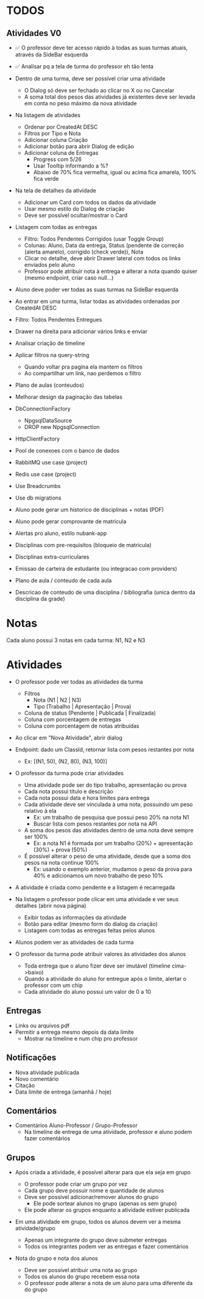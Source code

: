 # TODOS


## Atividades V0

- ✅ O professor deve ter acesso rápido à todas as suas turmas atuais, através da SideBar esquerda

- ✅ Analisar pq a tela de turma do professor eh tão lenta

- Dentro de uma turma, deve ser possível criar uma atividade
    - O Dialog só deve ser fechado ao clicar no X ou no Cancelar
    - A soma total dos pesos das atividades já existentes deve ser levada em conta no peso máximo da nova atividade




- Na listagem de atividades
    - Ordenar por CreatedAt DESC
    - Filtros por Tipo e Nota
    - Adicionar coluna Criação
    - Adicionar botão para abrir Dialog de edição
    - Adicionar coluna de Entregas
        - Progress com 5/26
        - Usar Tooltip informando a %?
        - Abaixo de 70% fica vermelha, igual ou acima fica amarela, 100% fica verde

- Na tela de detalhes da atividade
    - Adicionar um Card com todos os dados da atividade
    - Usar mesmo estilo do Dialog de criação
    - Deve ser possível ocultar/mostrar o Card

- Listagem com todas as entregas
    - Filtro: Todos Pendentes Corrigidos (usar Toggle Group)
    - Colunas: Aluno, Data da entrega, Status (pendente de correção (alerta amarelo), corrigido (check verde)), Nota
    - Clicar no detalhe, deve abrir Drawer lateral com todos os links enviados pelo aluno
    - Professor pode atribuir nota à entrega e alterar a nota quando quiser (mesmo endpoint, criar caso null...)



- Aluno deve poder ver todas as suas turmas na SideBar esquerda

- Ao entrar em uma turma, listar todas as atividades ordenadas por CreatedAt DESC

- Filtro: Todos Pendentes Entregues

- Drawer na direita para adicionar vários links e enviar

- Analisar criação de timeline



























- Aplicar filtros na query-string
    - Quando voltar pra pagina ela mantem os filtros
    - Ao compartilhar um link, nao perdemos o filtro

- Plano de aulas (conteudos)
- Melhorar design da paginação das tabelas

- DbConnectionFactory
    - NpgsqlDataSource
    - DROP new NpgsqlConnection

- HttpClientFactory
- Pool de conexoes com o banco de dados
- RabbitMQ use case (project)
- Redis use case (project)

- Use Breadcrumbs
- Use db migrations

- Aluno pode gerar um historico de disciplinas + notas (PDF)
- Aluno pode gerar comprovante de matricula
- Alertas pro aluno, estilo nubank-app
- Disciplinas com pre-requisitos (bloqueio de matricula)
- Disciplinas extra-curriculares
- Emissao de carteira de estudante (ou integracao com providers)
- Plano de aula / conteudo de cada aula
- Descricao de conteudo de uma disciplina / bibliografia (unica dentro da disciplina da grade)



# Notas

Cada aluno possui 3 notas em cada turma: N1, N2 e N3





# Atividades

- O professor pode ver todas as atividades da turma
    - Filtros
        - Nota (N1 | N2 | N3)
        - Tipo (Trabalho | Apresentação | Prova)
    - Coluna de status (Pendente | Publicada | Finalizada)
    - Coluna com porcentagem de entregas
    - Coluna com porcentagem de notas atribuídas

- Ao clicar em "Nova Atividade", abrir dialog

- Endpoint: dado um ClassId, retornar lista com pesos restantes por nota
    - Ex: [(N1, 50), (N2, 80), (N3, 100)]

- O professor da turma pode criar atividades
    - Uma atividade pode ser do tipo trabalho, apresentação ou prova
    - Cada nota possui título e descrição
    - Cada nota possui data e hora limites para entrega
    - Cada atividade deve ser vinculada à uma nota, possuindo um peso relativo à ela
        - Ex: um trabalho de pesquisa que possui peso 20% na nota N1
        - Buscar lista com pesos restantes por nota na API
    - A soma dos pesos das atividades dentro de uma nota deve sempre ser 100%
        - Ex: a nota N1 é formada por um trabalho (20%) + apresentação (30%) + prova (50%)
    - É possível alterar o peso de uma atividade, desde que a soma dos pesos na nota continue 100%
        - Ex: usando o exemplo anterior, mudamos o peso da prova para 40% e adicionamos um novo trabalho de peso 10%

- A atividade é criada como pendente e a listagem é recarregada

- Na listagem o professor pode clicar em uma atividade e ver seus detalhes (abrir nova página)
    - Exibir todas as informações da atividade
    - Botão para editar (mesmo form do dialog da criação)
    - Listagem com todas as entregas feitas pelos alunos


- Alunos podem ver as atividades de cada turma




- O professor da turma pode atribuir valores às atividades dos alunos
    - Toda entrega que o aluno fizer deve ser imutável (timeline cima->baixo)
    - Quando a atividade do aluno for entregue após o limite, alertar o professor com um chip
    - Cada atividade do aluno possui um valor de 0 a 10


## Entregas

- Links ou arquivos pdf
- Permitir a entrega mesmo depois da data limite
    - Mostrar na timeline e num chip pro professor

## Notificações

- Nova atividade publicada
- Novo comentário
- Citação
- Data limite de entrega (amanhã / hoje)

## Comentários

- Comentários Aluno-Professor / Grupo-Professor
    - Na timeline de entrega de uma atividade, professor e aluno podem fazer comentários

## Grupos

- Após criada a atividade, é possível alterar para que ela seja em grupo
    - O professor pode criar um grupo por vez
    - Cada grupo deve possuir nome e quantidade de alunos
    - Deve ser possível adicionar/remover alunos do grupo
        - Ele pode sortear alunos no grupo (apenas os sem grupo)
    - Ele pode alterar os grupos enquanto a atividade estiver publicada

- Em uma atividade em grupo, todos os alunos devem ver a mesma atividade/grupo
    - Apenas um integrante do grupo deve submeter entregas
    - Todos os integrantes podem ver as entregas e fazer comentários

- Nota do grupo e nota dos alunos
    - Deve ser possível atribuir uma nota ao grupo
    - Todos os alunos do grupo recebem essa nota
    - O professor pode alterar a nota de um aluno para uma diferente da do grupo
